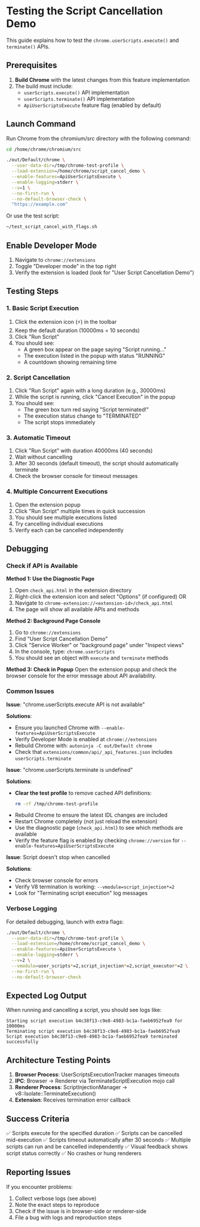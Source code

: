 # Testing the Script Cancellation Demo

This guide explains how to test the `chrome.userScripts.execute()` and `terminate()` APIs.

## Prerequisites

1. **Build Chrome** with the latest changes from this feature implementation
2. The build must include:
   - `userScripts.execute()` API implementation
   - `userScripts.terminate()` API implementation
   - `ApiUserScriptsExecute` feature flag (enabled by default)

## Launch Command

Run Chrome from the chromium/src directory with the following command:

```bash
cd /home/chrome/chromium/src

./out/Default/chrome \
  --user-data-dir=/tmp/chrome-test-profile \
  --load-extension=/home/chrome/script_cancel_demo \
  --enable-features=ApiUserScriptsExecute \
  --enable-logging=stderr \
  --v=1 \
  --no-first-run \
  --no-default-browser-check \
  "https://example.com"
```

Or use the test script:

```bash
~/test_script_cancel_with_flags.sh
```

## Enable Developer Mode

1. Navigate to `chrome://extensions`
2. Toggle "Developer mode" in the top right
3. Verify the extension is loaded (look for "User Script Cancellation Demo")

## Testing Steps

### 1. Basic Script Execution

1. Click the extension icon (⚡) in the toolbar
2. Keep the default duration (10000ms = 10 seconds)
3. Click "Run Script"
4. You should see:
   - A green box appear on the page saying "Script running..."
   - The execution listed in the popup with status "RUNNING"
   - A countdown showing remaining time

### 2. Script Cancellation

1. Click "Run Script" again with a long duration (e.g., 30000ms)
2. While the script is running, click "Cancel Execution" in the popup
3. You should see:
   - The green box turn red saying "Script terminated!"
   - The execution status change to "TERMINATED"
   - The script stops immediately

### 3. Automatic Timeout

1. Click "Run Script" with duration 40000ms (40 seconds)
2. Wait without cancelling
3. After 30 seconds (default timeout), the script should automatically terminate
4. Check the browser console for timeout messages

### 4. Multiple Concurrent Executions

1. Open the extension popup
2. Click "Run Script" multiple times in quick succession
3. You should see multiple executions listed
4. Try cancelling individual executions
5. Verify each can be cancelled independently

## Debugging

### Check if API is Available

**Method 1: Use the Diagnostic Page**
1. Open `check_api.html` in the extension directory
2. Right-click the extension icon and select "Options" (if configured) OR
3. Navigate to `chrome-extension://<extension-id>/check_api.html`
4. The page will show all available APIs and methods

**Method 2: Background Page Console**
1. Go to `chrome://extensions`
2. Find "User Script Cancellation Demo"
3. Click "Service Worker" or "background page" under "Inspect views"
4. In the console, type: `chrome.userScripts`
5. You should see an object with `execute` and `terminate` methods

**Method 3: Check in Popup**
Open the extension popup and check the browser console for the error message about API availability.

### Common Issues

**Issue**: "chrome.userScripts.execute API is not available"

**Solutions**:
- Ensure you launched Chrome with `--enable-features=ApiUserScriptsExecute`
- Verify Developer Mode is enabled at `chrome://extensions`
- Rebuild Chrome with: `autoninja -C out/Default chrome`
- Check that `extensions/common/api/_api_features.json` includes `userScripts.terminate`

**Issue**: "chrome.userScripts.terminate is undefined"

**Solutions**:
- **Clear the test profile** to remove cached API definitions:
  ```bash
  rm -rf /tmp/chrome-test-profile
  ```
- Rebuild Chrome to ensure the latest IDL changes are included
- Restart Chrome completely (not just reload the extension)
- Use the diagnostic page (`check_api.html`) to see which methods are available
- Verify the feature flag is enabled by checking `chrome://version` for `--enable-features=ApiUserScriptsExecute`

**Issue**: Script doesn't stop when cancelled

**Solutions**:
- Check browser console for errors
- Verify V8 termination is working: `--vmodule=script_injection*=2`
- Look for "Terminating script execution" log messages

### Verbose Logging

For detailed debugging, launch with extra flags:

```bash
./out/Default/chrome \
  --user-data-dir=/tmp/chrome-test-profile \
  --load-extension=/home/chrome/script_cancel_demo \
  --enable-features=ApiUserScriptsExecute \
  --enable-logging=stderr \
  --v=2 \
  --vmodule=user_scripts*=2,script_injection*=2,script_executor*=2 \
  --no-first-run \
  --no-default-browser-check
```

## Expected Log Output

When running and cancelling a script, you should see logs like:

```
Starting script execution b4c38f13-c9e8-4983-bc1a-faeb6952fea9 for 10000ms
Terminating script execution b4c38f13-c9e8-4983-bc1a-faeb6952fea9
Script execution b4c38f13-c9e8-4983-bc1a-faeb6952fea9 terminated successfully
```

## Architecture Testing Points

1. **Browser Process**: UserScriptsExecutionTracker manages timeouts
2. **IPC**: Browser → Renderer via TerminateScriptExecution mojo call
3. **Renderer Process**: ScriptInjectionManager → v8::Isolate::TerminateExecution()
4. **Extension**: Receives termination error callback

## Success Criteria

✅ Scripts execute for the specified duration
✅ Scripts can be cancelled mid-execution
✅ Scripts timeout automatically after 30 seconds
✅ Multiple scripts can run and be cancelled independently
✅ Visual feedback shows script status correctly
✅ No crashes or hung renderers

## Reporting Issues

If you encounter problems:
1. Collect verbose logs (see above)
2. Note the exact steps to reproduce
3. Check if the issue is in browser-side or renderer-side
4. File a bug with logs and reproduction steps
